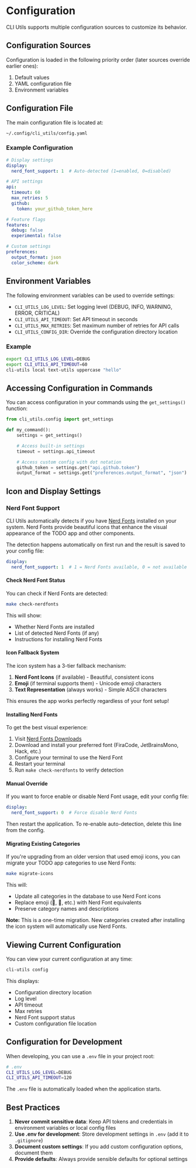 # Configuration

CLI Utils supports multiple configuration sources to customize its behavior.

## Configuration Sources

Configuration is loaded in the following priority order (later sources override earlier ones):

1. Default values
2. YAML configuration file
3. Environment variables

## Configuration File

The main configuration file is located at:

```
~/.config/cli_utils/config.yaml
```

### Example Configuration

```yaml
# Display settings
display:
  nerd_font_support: 1  # Auto-detected (1=enabled, 0=disabled)

# API settings
api:
  timeout: 60
  max_retries: 5
  github:
    token: your_github_token_here

# Feature flags
features:
  debug: false
  experimental: false

# Custom settings
preferences:
  output_format: json
  color_scheme: dark
```

## Environment Variables

The following environment variables can be used to override settings:

- `CLI_UTILS_LOG_LEVEL`: Set logging level (DEBUG, INFO, WARNING, ERROR, CRITICAL)
- `CLI_UTILS_API_TIMEOUT`: Set API timeout in seconds
- `CLI_UTILS_MAX_RETRIES`: Set maximum number of retries for API calls
- `CLI_UTILS_CONFIG_DIR`: Override the configuration directory location

### Example

```bash
export CLI_UTILS_LOG_LEVEL=DEBUG
export CLI_UTILS_API_TIMEOUT=60
cli-utils local text-utils uppercase "hello"
```

## Accessing Configuration in Commands

You can access configuration in your commands using the `get_settings()` function:

```python
from cli_utils.config import get_settings

def my_command():
    settings = get_settings()

    # Access built-in settings
    timeout = settings.api_timeout

    # Access custom config with dot notation
    github_token = settings.get("api.github.token")
    output_format = settings.get("preferences.output_format", "json")
```

## Icon and Display Settings

### Nerd Font Support

CLI Utils automatically detects if you have [Nerd Fonts](https://www.nerdfonts.com/) installed on your system. Nerd Fonts provide beautiful icons that enhance the visual appearance of the TODO app and other components.

The detection happens automatically on first run and the result is saved to your config file:

```yaml
display:
  nerd_font_support: 1  # 1 = Nerd Fonts available, 0 = not available
```

#### Check Nerd Font Status

You can check if Nerd Fonts are detected:

```bash
make check-nerdfonts
```

This will show:
- Whether Nerd Fonts are installed
- List of detected Nerd Fonts (if any)
- Instructions for installing Nerd Fonts

#### Icon Fallback System

The icon system has a 3-tier fallback mechanism:

1. **Nerd Font Icons** (if available) - Beautiful, consistent icons
2. **Emoji** (if terminal supports them) - Unicode emoji characters
3. **Text Representation** (always works) - Simple ASCII characters

This ensures the app works perfectly regardless of your font setup!

#### Installing Nerd Fonts

To get the best visual experience:

1. Visit [Nerd Fonts Downloads](https://www.nerdfonts.com/font-downloads)
2. Download and install your preferred font (FiraCode, JetBrainsMono, Hack, etc.)
3. Configure your terminal to use the Nerd Font
4. Restart your terminal
5. Run `make check-nerdfonts` to verify detection

#### Manual Override

If you want to force enable or disable Nerd Font usage, edit your config file:

```yaml
display:
  nerd_font_support: 0  # Force disable Nerd Fonts
```

Then restart the application. To re-enable auto-detection, delete this line from the config.

#### Migrating Existing Categories

If you're upgrading from an older version that used emoji icons, you can migrate your TODO app categories to use Nerd Fonts:

```bash
make migrate-icons
```

This will:
- Update all categories in the database to use Nerd Font icons
- Replace emoji (👤, 💼, etc.) with Nerd Font equivalents
- Preserve category names and descriptions

**Note:** This is a one-time migration. New categories created after installing the icon system will automatically use Nerd Fonts.

## Viewing Current Configuration

You can view your current configuration at any time:

```bash
cli-utils config
```

This displays:
- Configuration directory location
- Log level
- API timeout
- Max retries
- Nerd Font support status
- Custom configuration file location

## Configuration for Development

When developing, you can use a `.env` file in your project root:

```bash
# .env
CLI_UTILS_LOG_LEVEL=DEBUG
CLI_UTILS_API_TIMEOUT=120
```

The `.env` file is automatically loaded when the application starts.

## Best Practices

1. **Never commit sensitive data**: Keep API tokens and credentials in environment variables or local config files
2. **Use .env for development**: Store development settings in `.env` (add it to `.gitignore`)
3. **Document custom settings**: If you add custom configuration options, document them
4. **Provide defaults**: Always provide sensible defaults for optional settings
